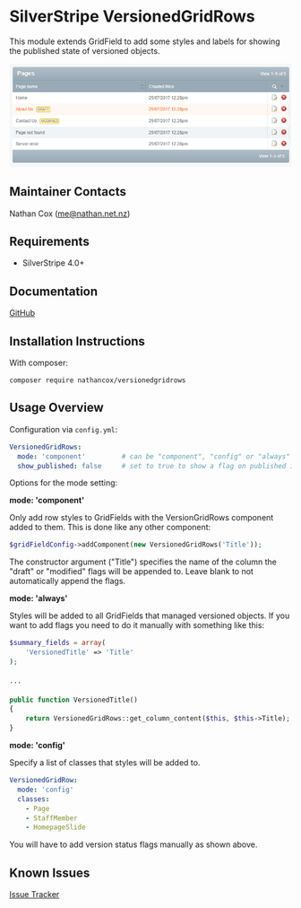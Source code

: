 SilverStripe VersionedGridRows
===================================

This module extends GridField to add some styles and labels for showing the published state of versioned objects.

![screenshot](./screenshot1.png)


Maintainer Contacts
-------------------
Nathan Cox (<me@nathan.net.nz>)

Requirements
------------
* SilverStripe 4.0+

Documentation
-------------
[GitHub](https://github.com/nathancox/silverstripe-versionedgridrows/wiki)

Installation Instructions
-------------------------

With composer:

```shell
composer require nathancox/versionedgridrows
```


Usage Overview
--------------

Configuration via `config.yml`:

```yaml
VersionedGridRows:
  mode: 'component'			# can be "component", "config" or "always"
  show_published: false		# set to true to show a flag on published items as well
```

Options for the mode setting:

**mode: 'component'**

Only add row styles to GridFields with the VersionGridRows component added to them.  This is done like any other component:

```php
$gridFieldConfig->addComponent(new VersionedGridRows('Title'));
```
The constructor argument ("Title") specifies the name of the column the "draft" or "modified" flags will be appended to.  Leave blank to not automatically append the flags.

**mode: 'always'**

Styles will be added to all GridFields that managed versioned objects.  If you want to add flags  you need to do it manually with something like this:

```php
$summary_fields = array(
	'VersionedTitle' => 'Title'
);

...

public function VersionedTitle()
{
	return VersionedGridRows::get_column_content($this, $this->Title);
}

```

**mode: 'config'**

Specify a list of classes that styles will be added to.

```yaml
VersionedGridRow:
  mode: 'config'
  classes:
  	- Page
  	- StaffMember
  	- HomepageSlide
```

You will have to add version status flags manually as shown above.


Known Issues
------------
[Issue Tracker](https://github.com/nathancox/silverstripe-versionedgridrows/issues)
